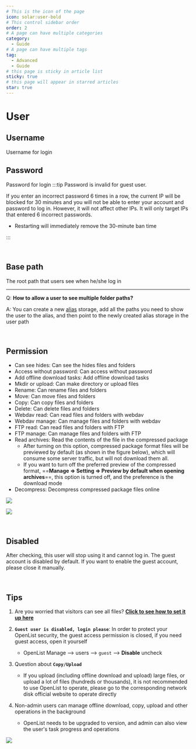 ```yaml
---
# This is the icon of the page
icon: solar:user-bold
# This control sidebar order
order: 2
# A page can have multiple categories
category:
  - Guide
# A page can have multiple tags
tag:
  - Advanced
  - Guide
# this page is sticky in article list
sticky: true
# this page will appear in starred articles
star: true
---
```


# User
## **Username**
Username for login
## **Password**
Password for login
:::tip
Password is invalid for guest user.

If you enter an incorrect password 6 times in a row, the current IP will be blocked for 30 minutes and you will not be able to enter your account and password to log in. However, it will not affect other IPs. It will only target IPs that entered 6 incorrect passwords.

- Restarting will immediately remove the 30-minute ban time

:::

<br/>



## **Base path**
The root path that users see when he/she log in

-----

Q: **How to allow a user to see multiple folder paths?**

A: You can create a new [alias](alias.md) storage, add all the paths you need to show the user to the alias, and then point to the newly created alias storage in the user path

<br/>



## **Permission**
- Can see hides: Can see the hides files and folders
- Access without password: Can access without password
- Add offline download tasks: Add offline download tasks
- Mkdir or upload: Can make directory or upload files
- Rename: Can rename files and folders
- Move: Can move files and folders
- Copy: Can copy files and folders
- Delete: Can delete files and folders
- Webdav read: Can read files and folders with webdav
- Webdav manage: Can manage files and folders with webdav
- FTP read: Can read files and folders with FTP
- FTP manage: Can manage files and folders with FTP
- Read archives: Read the contents of the file in the compressed package
  - After turning on this option, compressed package format files will be previewed by default (as shown in the figure below), which will consume some server traffic, but will not download them all.
  - If you want to turn off the preferred preview of the compressed format, ==**Manage => Setting => Preview by default when opening archives**==, this option is turned off, and the preference is the download mode
- Decompress: Decompress compressed package files online

![](/img/advanced/user_read_archives_light.png#light)

![](/img/advanced/user_read_archives_dark.png#dark)

<br/>



## **Disabled**

After checking, this user will stop using it and cannot log in. The guest account is disabled by default. If you want to enable the guest account, please close it manually.

<br/>



## **Tips**

1. Are you worried that visitors can see all files? [**Click to see how to set it up here**](../../faq/why.md#how-do-i-set-it-so-that-visitors-can-only-see-the-content-after-logging-in)

2. **`Guest user is disabled, login please`**: In order to protect your OpenList security, the guest access permission is closed, if you need guest access, open it yourself 
   - OpenList Manage --> users --> `guest` -->  **Disable** uncheck
   
3. Question about **`Copy/Upload`**

   - If you upload (including offline download and upload) large files, or upload a lot of files (hundreds or thousands), it is not recommended to use OpenList to operate, please go to the corresponding network disk official website to operate directly
   
4. Non-admin users can manage offline download, copy, upload and other operations in the background
   - OpenList needs to be upgraded to <Badge text="v3.39.1" type="info" vertical="middle" /> version, and admin can also view the user's task progress and operations

![](/img/advanced/user_manage.png)